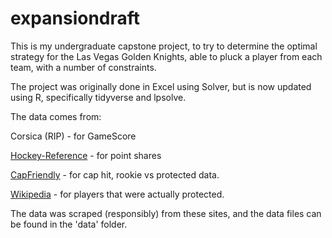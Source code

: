 # expansiondraft

This is my undergraduate capstone project, to try to determine the optimal strategy for the Las Vegas Golden Knights, able to pluck a player from each team, with a number of constraints.

The project was originally done in Excel using Solver, but is now updated using R, specifically tidyverse and lpsolve.

The data comes from:

Corsica (RIP) - for GameScore

[Hockey-Reference](http://hockey-reference.com) - for point shares

[CapFriendly](http://capfriendly.com) - for cap hit, rookie vs protected data.

[Wikipedia](http://wikipedia.org) - for players that were actually protected.

The data was scraped (responsibly) from these sites, and the data files can be found in the 'data' folder.
